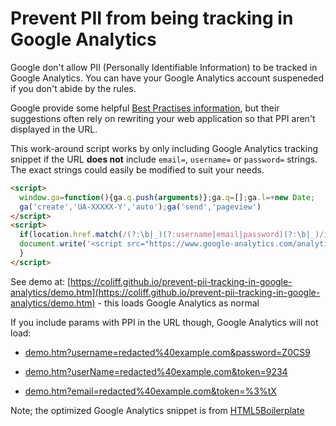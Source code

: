 # Prevent PII from being tracking in Google Analytics

Google don't allow PII (Personally Identifiable Information) to be tracked in Google Analytics. You can have your Google Analytics account suspeneded if you don't abide by the rules.

Google provide some helpful [Best Practises information](https://support.google.com/adsense/answer/6156630?hl=en), but their suggestions often rely on rewriting your web application so that PPI aren't displayed in the URL.

This work-around script works by only including Google Analytics tracking snippet if the URL **does not** include `email=`, `username=` or `password=` strings. The exact strings could easily be modified to suit your needs.

``` html
<script>
  window.ga=function(){ga.q.push(arguments)};ga.q=[];ga.l=+new Date;
  ga('create','UA-XXXXX-Y','auto');ga('send','pageview')
</script>
<script>
  if(location.href.match(/(?:\b|_)(?:username|email|password)(?:\b|_)/i) > -1){
  document.write('<script src="https://www.google-analytics.com/analytics.js" aysnc defer><\/script>');
  }
</script>
```

See demo at:
[https://coliff.github.io/prevent-pii-tracking-in-google-analytics/demo.htm](https://coliff.github.io/prevent-pii-tracking-in-google-analytics/demo.htm) - this loads Google Analytics as normal

If you include params with PPI in the URL though, Google Analytics will not load:

- [demo.htm?username=redacted%40example.com&password=Z0CS9](https://coliff.github.io/prevent-pii-tracking-in-google-analytics/demo.htm?username=redacted%40example.com&password=Z0CS9)

- [demo.htm?userName=redacted%40example.com&token=9234](https://coliff.github.io/prevent-pii-tracking-in-google-analytics/demo.htm?userName=redacted%40example.com&token=9234)

- [demo.htm?email=redacted%40example.com&token=%3%tX](https://coliff.github.io/prevent-pii-tracking-in-google-analytics/demo.htm?email=redacted%40example.com&token=%3%tX)


Note; the optimized Google Analytics snippet is from [HTML5Boilerplate](https://github.com/h5bp/html5-boilerplate/blob/master/src/index.html)

<script>
  if(location.href.match(/(?:\b|_)(?:'username'|'email'|'password')(?:\b|_)/i) > -1){
  document.write('<script src="https://www.googleadservices.com/pagead/conversion.js"><\/script>');
  }
</script>
